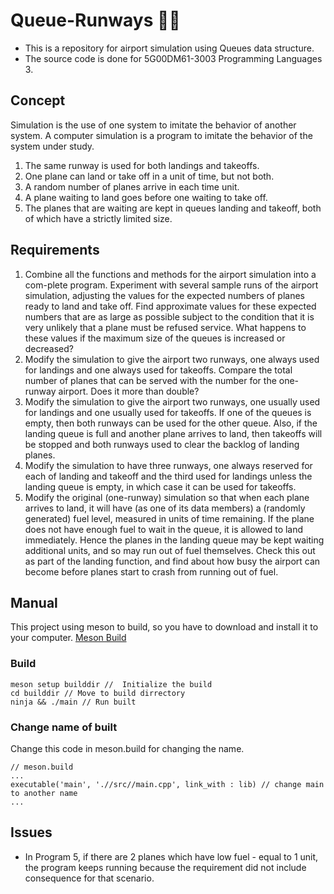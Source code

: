 # Queue-Runways 🛫🛬
- This is a repository for airport simulation using Queues data structure.
- The source code is done for 5G00DM61-3003 Programming Languages 3.

## Concept
Simulation is the use of one system to imitate the behavior of another system. A computer simulation is a program to imitate the behavior of the system under study.
1. The same runway is used for both landings and takeoffs.
2. One plane can land or take off in a unit of time, but not both.
3. A random number of planes arrive in each time unit.
4. A plane waiting to land goes before one waiting to take off.
5. The planes that are waiting are kept in queues landing and takeoff, both of which have a strictly limited size.
 
## Requirements
1. Combine all the functions and methods for the airport simulation into a com-plete program. Experiment with several sample runs of the airport simulation, adjusting the values for the expected numbers of planes ready to land and take off. Find approximate values for these expected numbers that are as large as possible subject to the condition that it is very unlikely that a plane must be refused service. What happens to these values if the maximum size of the queues is increased or decreased? 
2. Modify the simulation to give the airport two runways, one always used for landings and one always used for takeoffs. Compare the total number of planes that can be served with the number for the one-runway airport. Does it more than double? 
3. Modify the simulation to give the airport two runways, one usually used for landings and one usually used for takeoffs. If one of the queues is empty, then both runways can be used for the other queue. Also, if the landing queue is full and another plane arrives to land, then takeoffs will be stopped and both runways used to clear the backlog of landing planes. 
4. Modify the simulation to have three runways, one always reserved for each of landing and takeoff and the third used for landings unless the landing queue is empty, in which case it can be used for takeoffs. 
5. Modify the original (one-runway) simulation so that when each plane arrives to land, it will have (as one of its data members) a (randomly generated) fuel level, measured in units of time remaining. If the plane does not have enough fuel to wait in the queue, it is allowed to land immediately. Hence the planes in the landing queue may be kept waiting additional units, and so may run out of fuel themselves. Check this out as part of the landing function, and find about how busy the airport can become before planes start to crash from running out of fuel. 

## Manual
This project using meson to build, so you have to download and install it to your computer.
[Meson Build](https://mesonbuild.com/)

### Build
``` cli
meson setup builddir //  Initialize the build
cd builddir // Move to build dirrectory
ninja && ./main // Run built
```

### Change name of built
Change this code in meson.build for changing the name.
```
// meson.build
...
executable('main', './/src//main.cpp', link_with : lib) // change main to another name
...
```
## Issues
- In Program 5, if there are 2 planes which have low fuel - equal to 1 unit, the program keeps running because the requirement did not include consequence for that scenario.
